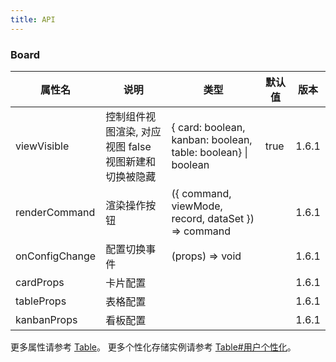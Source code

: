 ```yaml
---
title: API
---
```


### Board

| 属性名 | 说明                                                                                                                                                                                                                           | 类型                                                                                                   | 默认值   | 版本   |
| --------------------- | ------------------------------------------------------------------------------------------------------------------------------------------------------------------------------------------------------------------------------ | ------------------------------------------------------------------------------------------------------ | -------- | ----- |
| viewVisible | 控制组件视图渲染, 对应视图 false 视图新建和切换被隐藏 | \{ card: boolean, kanban: boolean, table: boolean\} \| boolean | true | 1.6.1 |
| renderCommand | 渲染操作按钮 | ({ command, viewMode, record, dataSet }) => command |  | 1.6.1 |
| onConfigChange | 配置切换事件 | (props) => void |  | 1.6.1 |
| cardProps | 卡片配置 |  |  | 1.6.1 |
| tableProps | 表格配置 |  |  | 1.6.1 |
| kanbanProps | 看板配置 |  |  | 1.6.1 |

更多属性请参考 [Table](/zh/procmp/data-display/table#API)。
更多个性化存储实例请参考 [Table#用户个性化](/zh/procmp/data-display/table#用户个性化)。

